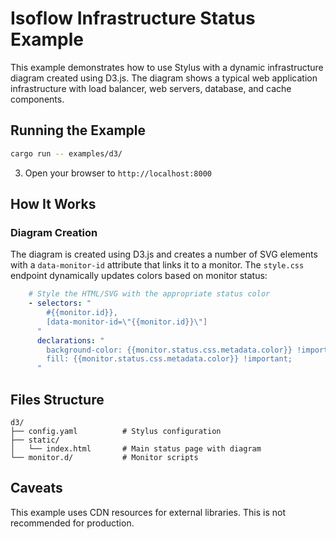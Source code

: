 # Isoflow Infrastructure Status Example

This example demonstrates how to use Stylus with a dynamic infrastructure diagram created using D3.js. The diagram shows a typical web application infrastructure with load balancer, web servers, database, and cache components.

## Running the Example

```bash
cargo run -- examples/d3/
```

3. Open your browser to `http://localhost:8000`

## How It Works

### Diagram Creation

The diagram is created using D3.js and creates a number of SVG elements with a
`data-monitor-id` attribute that links it to a monitor. The `style.css` endpoint
dynamically updates colors based on monitor status:

```yaml
    # Style the HTML/SVG with the appropriate status color
    - selectors: "
        #{{monitor.id}},
        [data-monitor-id=\"{{monitor.id}}\"]
      "
      declarations: "
        background-color: {{monitor.status.css.metadata.color}} !important;
        fill: {{monitor.status.css.metadata.color}} !important;
      "
```

## Files Structure

```
d3/
├── config.yaml          # Stylus configuration
├── static/
│   └── index.html       # Main status page with diagram
└── monitor.d/           # Monitor scripts
``` 

## Caveats

This example uses CDN resources for external libraries. This is not recommended for production.
